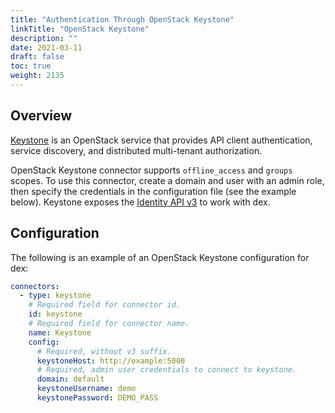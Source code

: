 ```yaml
---
title: "Authentication Through OpenStack Keystone"
linkTitle: "OpenStack Keystone"
description: ""
date: 2021-03-11
draft: false
toc: true
weight: 2135
---
```


## Overview

[Keystone](https://docs.openstack.org/keystone/latest/) is an OpenStack service that provides API client authentication, service discovery, and distributed multi-tenant authorization. 

OpenStack Keystone connector supports `offline_access` and `groups` scopes. To use this connector, create a domain and user with an admin role, then specify the credentials in the configuration file (see the example below).
Keystone exposes the [Identity API v3](https://docs.openstack.org/api-ref/identity/v3/) to work with dex.


## Configuration

The following is an example of an OpenStack Keystone configuration for dex:

```yaml
connectors:
  - type: keystone
    # Required field for connector id.
    id: keystone
    # Required field for connector name.
    name: Keystone
    config:
      # Required, without v3 suffix.
      keystoneHost: http://example:5000
      # Required, admin user credentials to connect to keystone.
      domain: default
      keystoneUsername: demo 
      keystonePassword: DEMO_PASS
```
